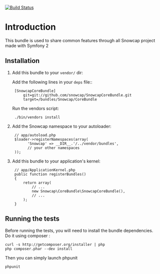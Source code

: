[![Build Status](https://secure.travis-ci.org/snowcap/SnowcapCoreBundle.png?branch=master)](http://travis-ci.org/snowcap/SnowcapCoreBundle)

Introduction
============

This bundle is used to share common features through all Snowcap project made with Symfony 2

Installation
------------

1. Add this bundle to your ``vendor/`` dir:

    Add the following lines in your ``deps`` file::
  
        [SnowcapCoreBundle]
            git=git://github.com/snowcap/SnowcapCoreBundle.git
            target=/bundles/Snowcap/CoreBundle
        
    Run the vendors script:
  
        ./bin/vendors install

2. Add the Snowcap namespace to your autoloader:

        // app/autoload.php
        $loader->registerNamespaces(array(
              'Snowcap' => __DIR__.'/../vendor/bundles',
              // your other namespaces
        ));

3. Add this bundle to your application's kernel:

        // app/ApplicationKernel.php
        public function registerBundles()
        {
            return array(
                // ...
                new Snowcap\CoreBundle\SnowcapCoreBundle(),
                // ...
            );
        }
          
Running the tests
-----------------

Before running the tests, you will need to install the bundle dependencies. Do it using composer :

    curl -s http://getcomposer.org/installer | php
    php composer.phar --dev install
    
Then you can simply launch phpunit

    phpunit